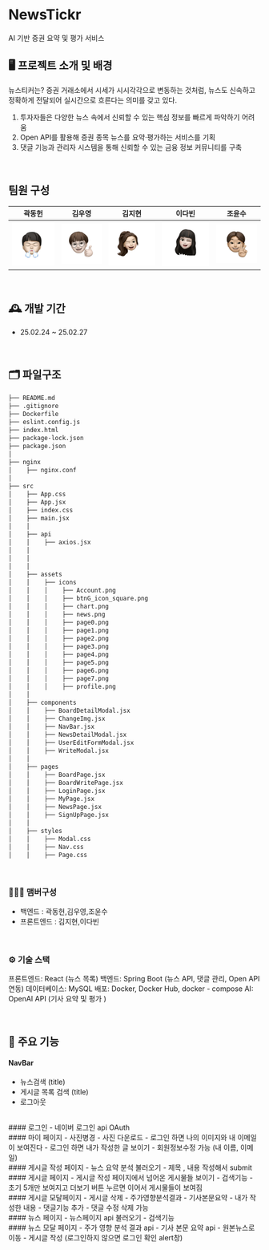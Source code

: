 # NewsTickr
AI 기반 증권 요약 및 평가 서비스


## 🖥️ 프로젝트 소개 및 배경
뉴스티커는? 증권 거래소에서 시세가 시시각각으로 변동하는 것처럼, 뉴스도 신속하고 정확하게 전달되어 실시간으로 흐른다는 의미를 갖고 있다.

1. 투자자들은 다양한 뉴스 속에서 신뢰할 수 있는 핵심 정보를 빠르게 파악하기 어려움
2. Open API를 활용해 증권 종목 뉴스를 요약·평가하는 서비스를 기획
3. 댓글 기능과 관리자 시스템을 통해 신뢰할 수 있는 금융 정보 커뮤니티를 구축

<br>

## 팀원 구성

<div align="center">

| **곽동헌** | **김우영** | **김지현** | **이다빈** | **조윤수** |
| :------: |  :------: | :------: | :------: | :------: |
| ![곽동헌](asset/a.png) | ![김우영](asset/b.png) | ![김지현](asset/c.png) | ![이다빈](asset/d.png) | ![조윤수](asset/e.png) |

</div>

<br>

## 🕰️ 개발 기간
* 25.02.24 ~ 25.02.27


<br>

## 🗂️ 파일구조
```
├── README.md
├── .gitignore
├── Dockerfile
├── eslint.config.js
├── index.html
├── package-lock.json
├── package.json
│
├── nginx
│    ├── nginx.conf
│
├── src
│    ├── App.css
│    ├── App.jsx
│    ├── index.css
│    ├── main.jsx
│    │
│    ├── api
│    │    ├── axios.jsx
│    │    
│    │    
│    │
│    ├── assets
│    │    ├── icons
│    │    │    ├── Account.png
│    │    │    ├── btnG_icon_square.png
│    │    │    ├── chart.png
│    │    │    ├── news.png
│    │    │    ├── page0.png
│    │    │    ├── page1.png
│    │    │    ├── page2.png
│    │    │    ├── page3.png
│    │    │    ├── page4.png
│    │    │    ├── page5.png
│    │    │    ├── page6.png
│    │    │    ├── page7.png
│    │    │    ├── profile.png
│    │
│    ├── components
│    │    ├── BoardDetailModal.jsx
│    │    ├── ChangeImg.jsx
│    │    ├── NavBar.jsx
│    │    ├── NewsDetailModal.jsx
│    │    ├── UserEditFormModal.jsx
│    │    ├── WriteModal.jsx
│    │
│    ├── pages
│    │    ├── BoardPage.jsx
│    │    ├── BoardWritePage.jsx
│    │    ├── LoginPage.jsx
│    │    ├── MyPage.jsx
│    │    ├── NewsPage.jsx
│    │    ├── SignUpPage.jsx
│    │
│    ├── styles
│    │    ├── Modal.css
│    │    ├── Nav.css
│    │    ├── Page.css
```
<br />

### 🧑‍🤝‍🧑 맴버구성
 - 백엔드  : 곽동헌,김우영,조윤수
 - 프론트엔드 : 김지현,이다빈

<br>

### ⚙️ 기술 스택

프론트엔드: React (뉴스 목록)
백엔드: Spring Boot (뉴스 API, 댓글 관리, Open API 연동)
데이터베이스: MySQL
배포: Docker, Docker Hub, docker - compose
AI: OpenAI API (기사 요약 및 평가 )

<br>

## 📌 주요 기능

#### NavBar
- 뉴스검색 (title)
- 게시글 목록 검색 (title)
- 로그아웃
<br>
#### 로그인 
- 네이버 로그인 api OAuth 
<br>
#### 마이 페이지
- 사진병경
- 사진 다운로드
- 로그인 하면 나의 이미지와 내 이메일이 보여진다
- 로그인 하면 내가 작성한 글 보이기
- 회원정보수정 가능 (내 이름, 이메일)
<br>
#### 게시글 작성 페이지
- 뉴스 요약 분석 불러오기
- 제목 , 내용 작성해서 submit
<br>
#### 게시글 페이지
- 게시글 작성 페이지에서 넘어온 게시물들 보이기
- 검색기능
- 초기 5개만 보여지고 더보기 버튼 누르면 이어서 게시물들이 보여짐
<br>
#### 게시글 모달페이지
- 게시글 삭제
- 주가영향분석결과
- 기사본문요약
- 내가 작성한 내용
- 댓글기능 추가
- 댓글 수정 삭제 가능
<br>
#### 뉴스 페이지
- 뉴스페이지 api 불러오기
- 검색기능
<br>
#### 뉴스 모달 페이지
- 주가 영향 분석 결과 api
- 기사 본문 요약 api
- 원본뉴스로 이동
- 게시글 작성 (로그인하지 않으면 로그인 확인 alert창)
<br>
<br>

